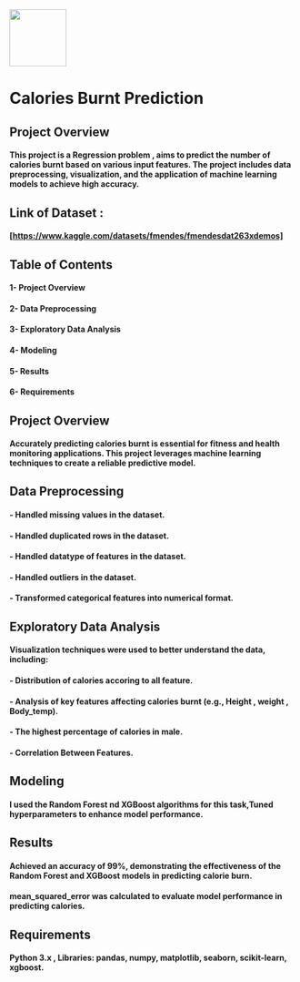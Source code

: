 <img src="https://github.com/user-attachments/assets/d21f7b10-13a8-4e3a-a8ab-e5a36e7315ec" width="100"> 

# Calories Burnt Prediction
## Project Overview
#### This project is a Regression problem , aims to predict the number of calories burnt based on various input features. The project includes data preprocessing, visualization, and the application of machine learning models to achieve high accuracy.
## Link of Dataset :
#### [https://www.kaggle.com/datasets/fmendes/fmendesdat263xdemos]
## Table of Contents
#### 1- Project Overview
#### 2- Data Preprocessing
#### 3- Exploratory Data Analysis
#### 4- Modeling
#### 5- Results
#### 6- Requirements
## Project Overview
#### Accurately predicting calories burnt is essential for fitness and health monitoring applications. This project leverages machine learning techniques to create a reliable predictive model.
## Data Preprocessing
#### - Handled missing values in the dataset.
#### - Handled duplicated rows in the dataset.
#### - Handled datatype of features in the dataset.
#### - Handled outliers in the dataset.
#### - Transformed categorical features into numerical format.
## Exploratory Data Analysis
#### Visualization techniques were used to better understand the data, including:
#### - Distribution of calories accoring to all feature.
#### - Analysis of key features affecting calories burnt (e.g., Height , weight , Body_temp).
#### - The highest percentage of calories in male.
#### - Correlation Between Features.
## Modeling
#### I used the Random Forest nd XGBoost algorithms for this task,Tuned hyperparameters to enhance model performance.
## Results
#### Achieved an accuracy of 99%, demonstrating the effectiveness of the Random Forest and XGBoost models in predicting calorie burn.
#### mean_squared_error was calculated to evaluate model performance in predicting calories.
## Requirements
#### Python 3.x , Libraries: pandas, numpy, matplotlib, seaborn, scikit-learn, xgboost.
